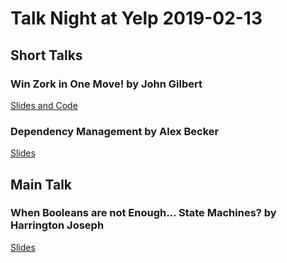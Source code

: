# Talk Night at Yelp 2019-02-13

## Short Talks

### Win Zork in One Move! by John Gilbert

[Slides and Code](https://github.com/atalkingegg/frotz)

### Dependency Management by Alex Becker

[Slides](https://alexcbecker.net/talks/package_management.html#1)

## Main Talk

### When Booleans are not Enough... State Machines? by Harrington Joseph

[Slides](https://github.com/pybay/sfpython-archive/blob/master/2019/02/presentation/harrington_joseph_state_machines.pdf)
